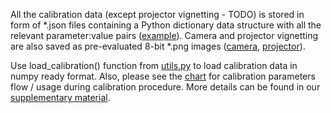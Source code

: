 All the calibration data (except projector vignetting - TODO) is stored in form of *.json files containing a Python dictionary data structure with all the relevant parameter:value pairs ([example](camera/camera_geometry.json)).
Camera and projector vignetting are also saved as pre-evaluated 8-bit *.png images ([camera](camera/vignetting/inverted_softbox_smooth.png), [projector](projector/vignetting/White_200ms_vignetting.png)).

Use load_calibration() function from [utils.py](utils.py) to load calibration data in numpy ready format.
Also, please see the [chart](parameters_flow.pdf) for calibration parameters flow / usage during calibration procedure. More details can be found in our [supplementary material](../../scanner_sim_technical.pdf).
